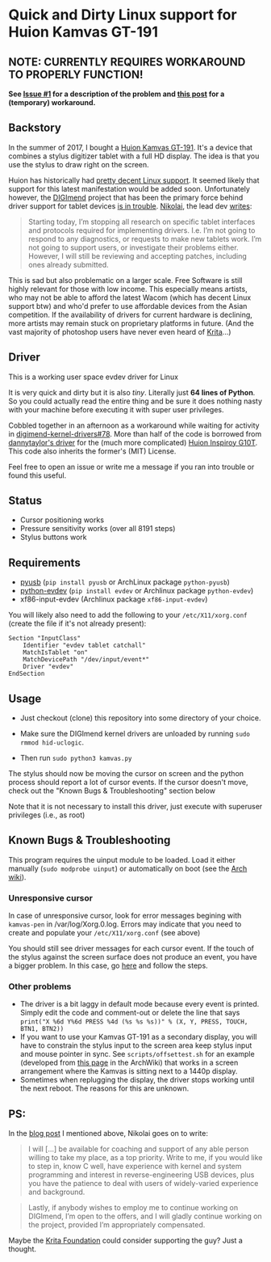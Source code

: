 # Quick and Dirty Linux support for Huion Kamvas GT-191

## NOTE: CURRENTLY REQUIRES WORKAROUND TO PROPERLY FUNCTION!
**See [Issue #1](https://github.com/benthor/HuionKamvasGT191LinuxDriver/issues/1#issuecomment-351207116) for a description of the problem and [this post](https://github.com/benthor/HuionKamvasGT191LinuxDriver/issues/1#issuecomment-351207116) for a (temporary) workaround.**

## Backstory

In the summer of 2017, I bought a [Huion Kamvas GT-191](https://www.huiontablet.com/all-products/pen-tablet-monitor/kamvas-gt-191.html). It's a device that combines a stylus digitizer tablet with a full HD display. The idea is that you use the stylus to draw right on the screen.

Huion has historically had [pretty decent Linux support](https://docs.krita.org/List_of_Tablets_Supported). It seemed likely that support for this latest manifestation would be added soon. Unfortunately however, the [DIGImend](http://digimend.github.io/) project that has been the primary force behind driver support for tablet devices [is in trouble](http://spbnick.github.io/2016/07/31/Wrapping-up-DIGImend-work.html). [Nikolai](https://github.com/spbnick), the lead dev [writes](http://spbnick.github.io/2016/07/31/Wrapping-up-DIGImend-work.html):

> Starting today, I’m stopping all research on specific tablet interfaces and protocols required for implementing drivers. I.e. I’m not going to respond to any diagnostics, or requests to make new tablets work. I’m not going to support users, or investigate their problems either. However, I will still be reviewing and accepting patches, including ones already submitted.

This is sad but also problematic on a larger scale. Free Software is still highly relevant for those with low income. This especially means artists, who may not be able to afford the latest Wacom (which has decent Linux support btw) and who'd prefer to use affordable devices from the Asian competition. If the availability of drivers for current hardware is declining, more artists may remain stuck on proprietary platforms in future. (And the vast majority of photoshop users have never even heard of [Krita](https://krita.org)...)


## Driver

This is a working user space evdev driver for Linux

It is very quick and dirty but it is also *tiny*. Literally just **64 lines of Python**. So you could actually read the entire thing and be sure it does nothing nasty with your machine before executing it with super user privileges.

Cobbled together in an afternoon as a workaround while waiting for activity in [digimend-kernel-drivers#78](https://github.com/DIGImend/digimend-kernel-drivers/issues/78). More than half of the code is borrowed from [dannytaylor's driver](https://github.com/dannytaylor/pinspiroy) for the (much more complicated) [Huion Inspiroy G10T](https://www.huiontablet.com/all-products/graphic-tablets/g10t.html). This code also inherits the former's (MIT) License. 


Feel free to open an issue or write me a message if you ran into trouble or found this useful. 

## Status

 * Cursor positioning works
 * Pressure sensitivity works (over all 8191 steps)
 * Stylus buttons work


## Requirements

 * [pyusb](https://walac.github.io/pyusb/) (`pip install pyusb` or ArchLinux package `python-pyusb`)
 * [python-evdev](https://github.com/gvalkov/python-evdev) (`pip install evdev` or Archlinux package `python-evdev`)
 * xf86-input-evdev (Archlinux package `xf86-input-evdev`)

You will likely also need to add the following to your `/etc/X11/xorg.conf` (create the file if it's not already present):

```
Section "InputClass"
	Identifier "evdev tablet catchall"
	MatchIsTablet "on"
	MatchDevicePath "/dev/input/event*"
	Driver "evdev"
EndSection
```

## Usage

 * Just checkout (clone) this repository into some directory of your choice.

 * Make sure the DIGImend kernel drivers are unloaded by running `sudo rmmod hid-uclogic`.

 * Then run `sudo python3 kamvas.py` 
 
The stylus should now be moving the cursor on screen and the python process should report a lot of cursor events. 
If the cursor doesn't move, check out the "Known Bugs & Troubleshooting" section below

Note that it is not necessary to install this driver, just execute with superuser privileges (i.e., as root)

## Known Bugs & Troubleshooting

This program requires the uinput module to be loaded. Load it either manually (`sudo modprobe uinput`) or automatically on boot (see the [Arch wiki](https://wiki.archlinux.org/index.php/Kernel_modules)).

### Unresponsive cursor

In case of unresponsive cursor, look for error messages begining with `kamvas-pen` in /var/log/Xorg.0.log. Errors may indicate that you need to create and populate your `/etc/X11/xorg.conf` (see above)

You should still see driver messages for each cursor event. If the touch of the stylus against the screen surface does not produce an event, you have a bigger problem. In this case, go [here](http://digimend.github.io/support/howto/trbl/diagnostics/) and follow the steps.

### Other problems

- The driver is a bit laggy in default mode because every event is printed. Simply edit the code and comment-out or delete the line that says `print("X %6d Y%6d PRESS %4d (%s %s %s))" % (X, Y, PRESS, TOUCH, BTN1, BTN2))`
- If you want to use your Kamvas GT-191 as a secondary display, you will have to constrain the stylus input to the screen area keep stylus input and mouse pointer in sync. See `scripts/offsettest.sh` for an example (developed from [this page](https://wiki.archlinux.org/index.php/Calibrating_Touchscreen) in the ArchWiki) that works in a screen arrangement where the Kamvas is sitting next to a 1440p display.
- Sometimes when replugging the display, the driver stops working until the next reboot. The reasons for this are unknown.

## PS:

In the [blog post](http://spbnick.github.io/2016/07/31/Wrapping-up-DIGImend-work.html) I mentioned above, Nikolai goes on to write:

> I will [...] be available for coaching and support of any able person willing to take my place, as a top priority. Write to me, if you would like to step in, know C well, have experience with kernel and system programming and interest in reverse-engineering USB devices, plus you have the patience to deal with users of widely-varied experience and background.

> Lastly, if anybody wishes to employ me to continue working on DIGImend, I’m open to the offers, and I will gladly continue working on the project, provided I’m appropriately compensated.

Maybe the [Krita Foundation](https://krita.org/en/about/krita-foundation/) could consider supporting the guy? Just a thought.
